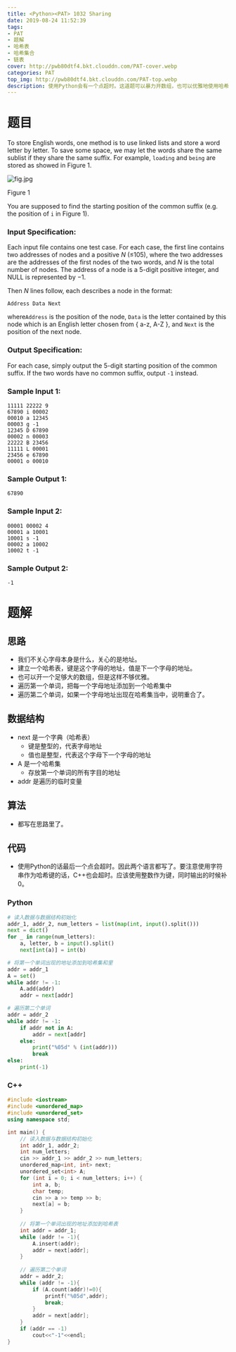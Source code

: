 ```yaml
---
title: <Python><PAT> 1032 Sharing
date: 2019-08-24 11:52:39
tags: 
- PAT
- 题解
- 哈希表
- 哈希集合
- 链表
cover: http://pwb80dtf4.bkt.clouddn.com/PAT-cover.webp
categories: PAT
top_img: http://pwb80dtf4.bkt.clouddn.com/PAT-top.webp
description: 使用Python会有一个点超时。这道题可以暴力开数组，也可以优雅地使用哈希表和哈希集合。
---
```


# 题目

To store English words, one method is to use linked lists and store a word letter by letter. To save some space, we may let the words share the same sublist if they share the same suffix. For example, `loading` and `being` are stored as showed in Figure 1.

![fig.jpg](https://images.ptausercontent.com/ef0a1fdf-3d9f-46dc-9a27-21f989270fd4.jpg)

Figure 1

You are supposed to find the starting position of the common suffix (e.g. the position of `i` in Figure 1).

### Input Specification:

Each input file contains one test case. For each case, the first line contains two addresses of nodes and a positive *N* (≤105), where the two addresses are the addresses of the first nodes of the two words, and *N* is the total number of nodes. The address of a node is a 5-digit positive integer, and NULL is represented by −1.

Then *N* lines follow, each describes a node in the format:

```
Address Data Next
```

where`Address` is the position of the node, `Data` is the letter contained by this node which is an English letter chosen from { a-z, A-Z }, and `Next` is the position of the next node.

### Output Specification:

For each case, simply output the 5-digit starting position of the common suffix. If the two words have no common suffix, output `-1` instead.

### Sample Input 1:

```in
11111 22222 9
67890 i 00002
00010 a 12345
00003 g -1
12345 D 67890
00002 n 00003
22222 B 23456
11111 L 00001
23456 e 67890
00001 o 00010
```

### Sample Output 1:

```out
67890
```

### Sample Input 2:

```in
00001 00002 4
00001 a 10001
10001 s -1
00002 a 10002
10002 t -1
```

### Sample Output 2:

```out
-1
```

# 题解

## 思路

+ 我们不关心字母本身是什么，关心的是地址。
+ 建立一个哈希表，键是这个字母的地址，值是下一个字母的地址。
+ 也可以开一个足够大的数组，但是这样不够优雅。
+ 遍历第一个单词，把每一个字母地址添加到一个哈希集中
+ 遍历第二个单词，如果一个字母地址出现在哈希集当中，说明重合了。

## 数据结构

+ next 是一个字典（哈希表）
  + 键是整型的，代表字母地址
  + 值也是整型，代表这个字母下一个字母的地址
+ A 是一个哈希集
  + 存放第一个单词的所有字目的地址
+ addr 是遍历的临时变量

## 算法

+ 都写在思路里了。

## 代码

+ 使用Python的话最后一个点会超时。因此两个语言都写了。要注意使用字符串作为哈希键的话，C++也会超时。应该使用整数作为键，同时输出的时候补0。

### Python

```python
# 读入数据与数据结构初始化
addr_1, addr_2, num_letters = list(map(int, input().split()))
next = dict()
for _ in range(num_letters):
    a, letter, b = input().split()
    next[int(a)] = int(b)

# 将第一个单词出现的地址添加到哈希集和里
addr = addr_1
A = set()
while addr != -1:
    A.add(addr)
    addr = next[addr]

# 遍历第二个单词
addr = addr_2
while addr != -1:
    if addr not in A:
        addr = next[addr]
    else:
        print("%05d" % (int(addr)))
        break
else:
    print(-1)
```

### C++

```c++
#include <iostream>
#include <unordered_map>
#include <unordered_set>
using namespace std;

int main() {
    // 读入数据与数据结构初始化
    int addr_1, addr_2;
    int num_letters;
    cin >> addr_1 >> addr_2 >> num_letters;
    unordered_map<int, int> next;
    unordered_set<int> A;   
    for (int i = 0; i < num_letters; i++) {
        int a, b;
        char temp;
        cin >> a >> temp >> b;
        next[a] = b;
    }
    
    // 将第一个单词出现的地址添加到哈希表
    int addr = addr_1;
    while (addr != -1){
        A.insert(addr);
        addr = next[addr];
    }
    
    // 遍历第二个单词
    addr = addr_2;
    while (addr != -1){
        if (A.count(addr)!=0){
            printf("%05d",addr);
            break;
        }
        addr = next[addr];
    }
    if (addr == -1)
        cout<<"-1"<<endl;
}
```

